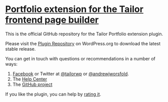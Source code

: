 # [Portfolio extension for the Tailor frontend page builder](http://www.gettailor.com/)

This is the official GitHub repository for the Tailor Portfolio extension plugin.

Please visit the [Plugin Repository](http://wordpress.org/plugins/tailor-portfolio/) on WordPress.org to download the latest stable release.

You can get in touch with questions or recommendations in a number of ways:

1. [Facebook](https://www.facebook.com/tailorwp/) or Twitter at [@tailorwp](https://twitter.com/tailorwp) or [@andrewjworsfold](https://twitter.com/andrewjworsfold).
2. The [Help Center](http://support.gettailor.com)
3. The [GitHub project](https://github.com/andrew-worsfold/tailor-portfolio)

If you like the plugin, you can help by [rating it](https://wordpress.org/support/view/plugin-reviews/tailor-portfolio?rate=5#postform).